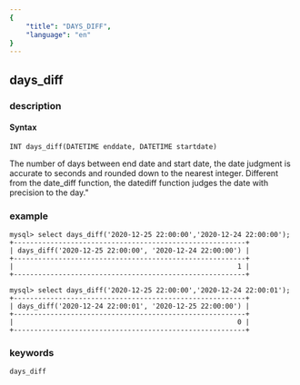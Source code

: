 ```yaml
---
{
    "title": "DAYS_DIFF",
    "language": "en"
}
---
```


## days_diff
### description
#### Syntax

`INT days_diff(DATETIME enddate, DATETIME startdate)`

The number of days between end date and start date, the date judgment is accurate to seconds and rounded down to the nearest integer. Different from the date_diff function, the datediff function judges the date with precision to the day."

### example

```
mysql> select days_diff('2020-12-25 22:00:00','2020-12-24 22:00:00');
+---------------------------------------------------------+
| days_diff('2020-12-25 22:00:00', '2020-12-24 22:00:00') |
+---------------------------------------------------------+
|                                                       1 |
+---------------------------------------------------------+

mysql> select days_diff('2020-12-25 22:00:00','2020-12-24 22:00:01');
+---------------------------------------------------------+
| days_diff('2020-12-24 22:00:01', '2020-12-25 22:00:00') |
+---------------------------------------------------------+
|                                                       0 |
+---------------------------------------------------------+
```

### keywords

    days_diff
